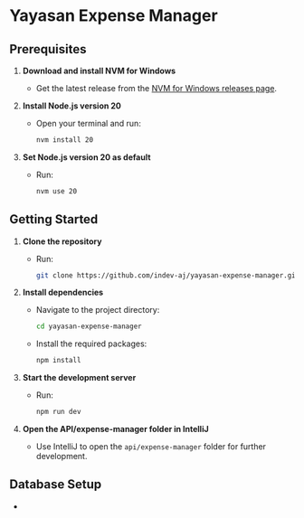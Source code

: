# Yayasan Expense Manager

## Prerequisites

1. **Download and install NVM for Windows**
   - Get the latest release from the [NVM for Windows releases page](https://github.com/coreybutler/nvm-windows/releases/tag/1.1.12).

2. **Install Node.js version 20**
   - Open your terminal and run:
     ```sh
     nvm install 20
     ```

3. **Set Node.js version 20 as default**
   - Run:
     ```sh
     nvm use 20
     ```

## Getting Started

1. **Clone the repository**
   - Run:
     ```sh
     git clone https://github.com/indev-aj/yayasan-expense-manager.git
     ```

2. **Install dependencies**
   - Navigate to the project directory:
     ```sh
     cd yayasan-expense-manager
     ```
   - Install the required packages:
     ```sh
     npm install
     ```

3. **Start the development server**
   - Run:
     ```sh
     npm run dev
     ```

4. **Open the API/expense-manager folder in IntelliJ**
   - Use IntelliJ to open the `api/expense-manager` folder for further development.
  
## Database Setup
   -
